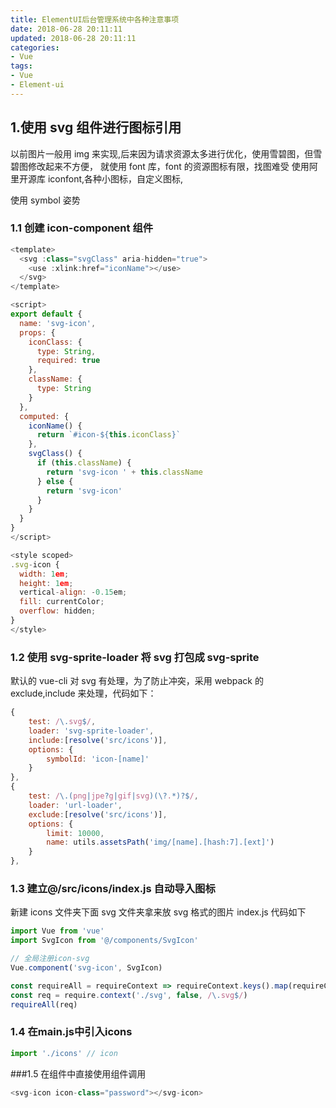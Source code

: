```yaml
---
title: ElementUI后台管理系统中各种注意事项
date: 2018-06-28 20:11:11
updated: 2018-06-28 20:11:11
categories:
- Vue
tags:
- Vue
- Element-ui
---
```


## 1.使用 svg 组件进行图标引用

以前图片一般用 img 来实现,后来因为请求资源太多进行优化，使用雪碧图，但雪碧图修改起来不方便，
就使用 font 库，font 的资源图标有限，找图难受
使用阿里开源库 iconfont,各种小图标，自定义图标,

使用 symbol 姿势

### 1.1 创建 icon-component 组件

```javascript
<template>
  <svg :class="svgClass" aria-hidden="true">
    <use :xlink:href="iconName"></use>
  </svg>
</template>

<script>
export default {
  name: 'svg-icon',
  props: {
    iconClass: {
      type: String,
      required: true
    },
    className: {
      type: String
    }
  },
  computed: {
    iconName() {
      return `#icon-${this.iconClass}`
    },
    svgClass() {
      if (this.className) {
        return 'svg-icon ' + this.className
      } else {
        return 'svg-icon'
      }
    }
  }
}
</script>

<style scoped>
.svg-icon {
  width: 1em;
  height: 1em;
  vertical-align: -0.15em;
  fill: currentColor;
  overflow: hidden;
}
</style>
```

### 1.2 使用 svg-sprite-loader 将 svg 打包成 svg-sprite

默认的 vue-cli 对 svg 有处理，为了防止冲突，采用 webpack 的 exclude,include 来处理，代码如下：

```javascript
{
    test: /\.svg$/,
    loader: 'svg-sprite-loader',
    include:[resolve('src/icons')],
    options: {
        symbolId: 'icon-[name]'
    }
},
{
    test: /\.(png|jpe?g|gif|svg)(\?.*)?$/,
    loader: 'url-loader',
    exclude:[resolve('src/icons')],
    options: {
        limit: 10000,
        name: utils.assetsPath('img/[name].[hash:7].[ext]')
    }
},
```

### 1.3 建立@/src/icons/index.js 自动导入图标

新建 icons 文件夹下面 svg 文件夹拿来放 svg 格式的图片 index.js 代码如下

```javascript
import Vue from 'vue'
import SvgIcon from '@/components/SvgIcon'

// 全局注册icon-svg
Vue.component('svg-icon', SvgIcon)

const requireAll = requireContext => requireContext.keys().map(requireContext)
const req = require.context('./svg', false, /\.svg$/)
requireAll(req)
```

### 1.4 在main.js中引入icons
```javascript
import './icons' // icon
```

###1.5 在组件中直接使用<svg-icon>组件调用

```javascript
<svg-icon icon-class="password"></svg-icon>
```